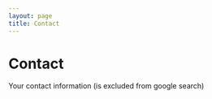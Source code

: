 ```yaml
---
layout: page
title: Contact
---
```


# Contact

Your contact information (is excluded from google search)